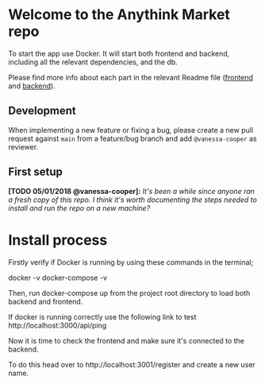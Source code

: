 # Welcome to the Anythink Market repo

To start the app use Docker. It will start both frontend and backend, including all the relevant dependencies, and the db.

Please find more info about each part in the relevant Readme file ([frontend](frontend/readme.md) and [backend](backend/README.md)).

## Development

When implementing a new feature or fixing a bug, please create a new pull request against `main` from a feature/bug branch and add `@vanessa-cooper` as reviewer.

## First setup

**[TODO 05/01/2018 @vanessa-cooper]:** _It's been a while since anyone ran a fresh copy of this repo. I think it's worth documenting the steps needed to install and run the repo on a new machine?_

# Install process

Firstly verify if Docker is running by using these commands in the terminal;

docker -v
docker-compose -v

Then, run docker-compose up from the project root directory to load both backend and frontend.

If docker is running correctly use the following link to test http://localhost:3000/api/ping

Now it is time to check the frontend and make sure it's connected to the backend.

To do this head over to http://localhost:3001/register and create a new user name.
